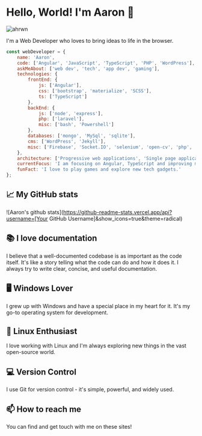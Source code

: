 # Hello, World! I'm Aaron 👋

<p align="left"> <img src="https://komarev.com/ghpvc/?username=ahrwn&label=Profile%20views&color=0e75b6&style=flat" alt="ahrwn" /> </p>

I'm a Web Developer who loves to bring ideas to life in the browser.

```javascript
const webDeveloper = {
    name: 'Aaron',
    code: ['Angular', 'JavaScript', 'TypeScript', 'PHP', 'WordPress'],
    askMeAbout: ['web dev', 'tech', 'app dev', 'gaming'],
    technologies: {
        frontEnd: {
            js: ['Angular'],
            css: ['bootstrap', 'materialize', 'SCSS'],
            ts: ['TypeScript']
        },
        backEnd: {
            js: ['node', 'express'],
            php: ['laravel'],
            misc: ['bash', 'Powershell']
        },
        databases: ['mongo', 'MySql', 'sqlite'],
        cms: ['WordPress', 'Jekyll'],
        misc: ['Firebase', 'Socket.IO', 'selenium', 'open-cv', 'php', 'SuiteCRM']
    },
    architecture: ['Progressive web applications', 'Single page applications'],
    currentFocus: 'I am focusing on Angular, TypeScript and improving my documentation skills',
    funFact: 'I love to play games and explore new tech gadgets.'
};

```

## 📈 My GitHub stats
![Aaron's github stats](https://github-readme-stats.vercel.app/api?username=[Your GitHub Username]&show_icons=true&theme=radical)

## 📚 I love documentation
I believe that a well-documented codebase is as important as the code itself. It's like a story telling what the code can do and how it does it. I always try to write clear, concise, and useful documentation.

## 🖥️ Windows Lover
I grew up with Windows and have a special place in my heart for it. It's my go-to operating system for development.

## 🐧 Linux Enthusiast
I love working with Linux and I'm always exploring new things in the vast open-source world.

## 💻 Version Control
I use Git for version control - it's simple, powerful, and widely used.

## 📫 How to reach me
You can find and get touch with me on these sites!
